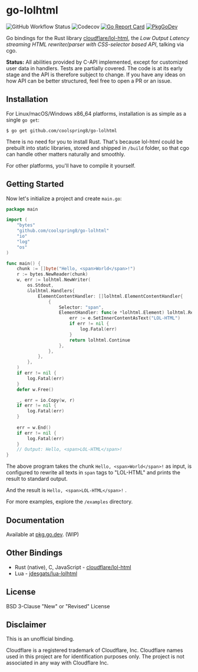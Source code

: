 # go-lolhtml

![GitHub Workflow Status](https://img.shields.io/github/workflow/status/coolspring8/go-lolhtml/Go) ![Codecov](https://img.shields.io/codecov/c/github/coolspring8/go-lolhtml) [![Go Report Card](https://goreportcard.com/badge/github.com/coolspring8/go-lolhtml)](https://goreportcard.com/report/github.com/coolspring8/go-lolhtml) [![PkgGoDev](https://pkg.go.dev/badge/github.com/coolspring8/go-lolhtml)](https://pkg.go.dev/github.com/coolspring8/go-lolhtml)

Go bindings for the Rust library [cloudflare/lol-html](https://github.com/cloudflare/lol-html/), the *Low Output Latency streaming HTML rewriter/parser with CSS-selector based API*, talking via cgo.

**Status:** All abilities provided by C-API implemented, except for customized user data in handlers. Tests are partially covered. The code is at its early stage and the API is therefore subject to change. If you have any ideas on how API can be better structured, feel free to open a PR or an issue.

## Installation

For Linux/macOS/Windows x86_64 platforms, installation is as simple as a single `go get`:

```shell
$ go get github.com/coolspring8/go-lolhtml
```

There is no need for you to install Rust. That's because lol-html could be prebuilt into static libraries, stored and shipped in `/build` folder, so that cgo can handle other matters naturally and smoothly.

For other platforms, you'll have to compile it yourself.

## Getting Started

Now let's initialize a project and create `main.go`:

```go
package main

import (
	"bytes"
	"github.com/coolspring8/go-lolhtml"
	"io"
	"log"
	"os"
)

func main() {
	chunk := []byte("Hello, <span>World</span>!")
	r := bytes.NewReader(chunk)
	w, err := lolhtml.NewWriter(
		os.Stdout,
		&lolhtml.Handlers{
			ElementContentHandler: []lolhtml.ElementContentHandler{
				{
					Selector: "span",
					ElementHandler: func(e *lolhtml.Element) lolhtml.RewriterDirective {
						err := e.SetInnerContentAsText("LOL-HTML")
						if err != nil {
							log.Fatal(err)
						}
						return lolhtml.Continue
					},
				},
			},
		},
	)
	if err != nil {
		log.Fatal(err)
	}
	defer w.Free()

	_, err = io.Copy(w, r)
	if err != nil {
		log.Fatal(err)
	}
    
	err = w.End()
	if err != nil {
		log.Fatal(err)
	}
	// Output: Hello, <span>LOL-HTML</span>!
}
```

The above program takes the chunk `Hello, <span>World</span>!` as input, is configured to rewrite all texts in `span` tags to "LOL-HTML" and prints the result to standard output.

And the result is `Hello, <span>LOL-HTML</span>!` .

For more examples, explore the `/examples` directory.

## Documentation

Available at [pkg.go.dev](https://pkg.go.dev/github.com/coolspring8/go-lolhtml). (WIP)

## Other Bindings

- Rust (native), C, JavaScript - [cloudflare/lol-html](https://github.com/cloudflare/lol-html/)
- Lua - [jdesgats/lua-lolhtml](https://github.com/jdesgats/lua-lolhtml/)

## License

BSD 3-Clause "New" or "Revised" License

## Disclaimer

This is an unofficial binding.

Cloudflare is a registered trademark of Cloudflare, Inc. Cloudflare names used in this project are for identification purposes only. The project is not associated in any way with Cloudflare Inc.